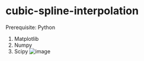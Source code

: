 # cubic-spline-interpolation
Prerequisite:
Python
1. Matplotlib
2. Numpy
3. Scipy 
![image](https://github.com/johnyjchan/cubic-spline-interpolation/screenshot.png)
